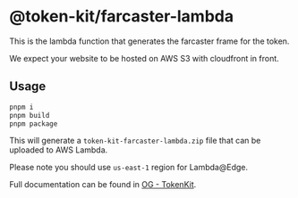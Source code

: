 # @token-kit/farcaster-lambda

This is the lambda function that generates the farcaster frame for the token.

We expect your website to be hosted on AWS S3 with cloudfront in front.

## Usage

```sh
pnpm i
pnpm build
pnpm package
```

This will generate a `token-kit-farcaster-lambda.zip` file that can be uploaded to AWS Lambda.

Please note you should use `us-east-1` region for Lambda@Edge.

Full documentation can be found in [OG - TokenKit](https://token-kit.vercel.app/docs/lambdas/farcaster).
